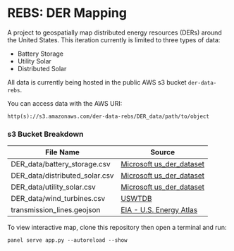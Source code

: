 # REBS: DER Mapping #
A project to geospatially map distributed energy resources (DERs) around the United States. This iteration currently is limited to three types of data: 
- Battery Storage
- Utility Solar
- Distributed Solar
  
All data is currently being hosted in the public AWS s3 bucket ```der-data-rebs```. 

You can access data with the AWS URI:

```
http(s)://s3.amazonaws.com/der-data-rebs/DER_data/path/to/object
```

### s3 Bucket Breakdown
| File Name| Source  |
| -------- | ------- |
| DER_data/battery_storage.csv  | [Microsoft us_der_dataset](https://github.com/microsoft/us_der_dataset)   |
| DER_data/distributed_solar.csv | [Microsoft us_der_dataset](https://github.com/microsoft/us_der_dataset)      |
| DER_data/utility_solar.csv    | [Microsoft us_der_dataset](https://github.com/microsoft/us_der_dataset)     |
| DER_data/wind_turbines.csv   | [USWTDB](https://eerscmap.usgs.gov/uswtdb/)     |
| transmission_lines.geojson | [EIA - U.S. Energy Atlas](https://atlas.eia.gov/datasets/bd24d1a282c54428b024988d32578e59_0/explore?location=39.011484%2C-107.389808%2C7.33)     |

To view interactive map, clone this repository then open a terminal and run: 
```
panel serve app.py --autoreload --show
```
